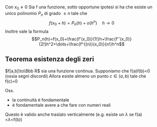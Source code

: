 Con $x_0\ne 0$
Sia f una funzione, sotto opportune ipotesi si ha che esiste un unico polinomio $P_n$ di grado $\le n$ tale che 
$$ f(x_0+h)=P_n(h)+o(h^n)\quad h\to 0$$
Inoltre vale la formula
$$P_n(h)=f(x_0)+\frac{f'(x_0)}{1!}h+\frac{f''(x_0)}{2!}h^2+\dots+\frac{f^{(n)}(x_0)}{n!}h^n$$

## Teorema esistenza degli zeri
$f[a,b]\to\Bbb R$ sia una funzione continua.
Supponiamo che f(a)f(b)<0 (ossia segni discordi)
Allora esiste almeno un punto $c\in (a,b)$ tale che f(c)=0

Oss.
- la continuità è fondamentale
- è fondamentale avere a che fare con numeri reali

Questo è valido anche traslato verticalmente (e.g. esiste un $\lambda$ se f(a)<$\lambda$<f(b))